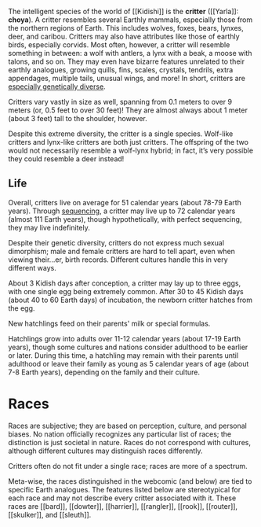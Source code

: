 The intelligent species of the world of [[Kidishi]] is the **critter** ([[Yarla]]: **choya**). A critter resembles several Earthly mammals, especially those from the northern regions of Earth. This includes wolves, foxes, bears, lynxes, deer, and caribou. Critters may also have attributes like those of earthly birds, especially corvids. Most often, however, a critter will resemble something in between: a wolf with antlers, a lynx with a beak, a moose with talons, and so on. They may even have bizarre features unrelated to their earthly analogues, growing quills, fins, scales, crystals, tendrils, extra appendages, multiple tails, unusual wings, and more! In short, critters are [especially genetically diverse](Genetic%20Traits.md).

Critters vary vastly in size as well, spanning from 0.1 meters to over 9 meters (or, 0.5 feet to over 30 feet)! They are almost always about 1 meter (about 3 feet) tall to the shoulder, however.

Despite this extreme diversity, the critter is a single species. Wolf-like critters and lynx-like critters are both just critters. The offspring of the two would not necessarily resemble a wolf-lynx hybrid; in fact, it’s very possible they could resemble a deer instead!
## Life
Overall, critters live on average for 51 calendar years (about 78-79 Earth years). Through [sequencing](Entrogenesis.md), a critter may live up to 72 calendar years (almost 111 Earth years), though hypothetically, with perfect sequencing, they may live indefinitely.

Despite their genetic diversity, critters do not express much sexual dimorphism; male and female critters are hard to tell apart, even when viewing their...er, birth records. Different cultures handle this in very different ways.

About 3 Kidish days after conception, a critter may lay up to three eggs, with one single egg being extremely common. After 30 to 45 Kidish days (about 40 to 60 Earth days) of incubation, the newborn critter hatches from the egg.

New hatchlings feed on their parents' milk or special formulas.

Hatchlings grow into adults over 11-12 calendar years (about 17-19 Earth years), though some cultures and nations consider adulthood to be earlier or later. During this time, a hatchling may remain with their parents until adulthood or leave their family as young as 5 calendar years of age (about 7-8 Earth years), depending on the family and their culture.
# Races
Races are subjective; they are based on perception, culture, and personal biases. No nation officially recognizes any particular list of races; the distinction is just societal in nature. Races do not correspond with cultures, although different cultures may distinguish races differently.

Critters often do not fit under a single race; races are more of a spectrum.

Meta-wise, the races distinguished in the webcomic (and below) are tied to specific Earth analogues. The features listed below are stereotypical for each race and may not describe every critter associated with it. These races are [[bard]], [[dowter]], [[harrier]], [[rangler]], [[rook]], [[router]], [[skulker]], and [[sleuth]].